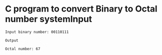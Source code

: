 # C program to convert Binary to Octal number systemInput

```
Input binary number: 00110111

Output

Octal number: 67
```
